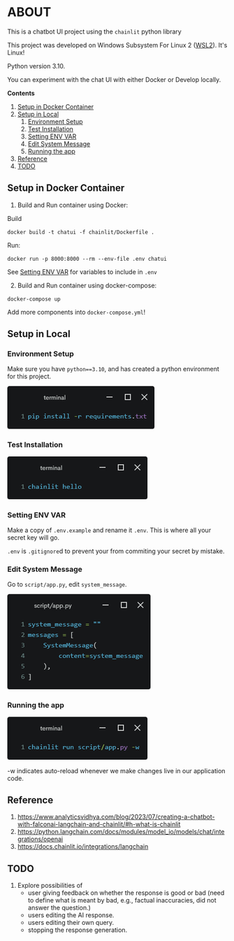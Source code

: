 # ABOUT

This is a chatbot UI project using the `chainlit` python library

This project was developed on Windows Subsystem For Linux 2 ([WSL2](https://learn.microsoft.com/en-us/windows/wsl/install)). It's Linux!

Python version 3.10.

You can experiment with the chat UI with either Docker or Develop locally.

**Contents**
1. [Setup in Docker Container](#setup-in-docker-container)
1. [Setup in Local](#setup-in-local)
    1. [Environment Setup](#environment-setup)
    1. [Test Installation](#test-installation)
    1. [Setting ENV VAR](#setting-env-var)
    1. [Edit System Message](#edit-system-message)
    1. [Running the app](#running-the-app)
1. [Reference](#reference)
1. [TODO](#todo)

## Setup in Docker Container

1. Build and Run container using Docker:

Build
```
docker build -t chatui -f chainlit/Dockerfile .
```

Run:
```
docker run -p 8000:8000 --rm --env-file .env chatui
```
See [Setting ENV VAR](#setting-env-var) for variables to include in ``.env``

2. Build and Run container using docker-compose:

```
docker-compose up
```
Add more components into `docker-compose.yml`!

## Setup in Local

### Environment Setup

Make sure you have `python==3.10`, and has created a python environment for this project.

![pip install -r requirements.txt](img/requirements.jpeg)

### Test Installation

![chainlit hello](img/chainlit-hello.jpeg)

### Setting ENV VAR

Make a copy of `.env.example` and rename it `.env`. This is where all your secret key will go. 

`.env` is `.gitignore`d to prevent your from commiting your secret by mistake.

### Edit System Message

Go to `script/app.py`, edit `system_message`.

![alt text](img/edit_system_message.jpeg)

### Running the app

![alt text](img/run_app.jpeg)

 -w indicates auto-reload whenever we make changes live in our application code.

## Reference

1. https://www.analyticsvidhya.com/blog/2023/07/creating-a-chatbot-with-falconai-langchain-and-chainlit/#h-what-is-chainlit
1. https://python.langchain.com/docs/modules/model_io/models/chat/integrations/openai
1. https://docs.chainlit.io/integrations/langchain

## TODO

1. Explore possibilities of 
    - user giving feedback on whether the response is good or bad (need to define what is meant by bad, e.g., factual inaccuracies, did not answer the question.)
    - users editing the AI response.
    - users editing their own query.
    - stopping the response generation.

